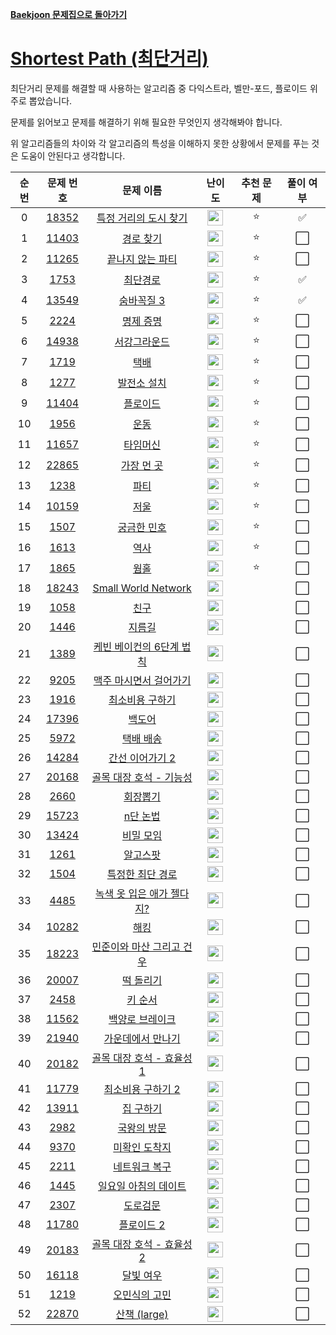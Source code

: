 **[Baekjoon 문제집으로 돌아가기](../readme.md)**

# [Shortest Path (최단거리)](https://www.acmicpc.net/workbook/view/7273)

최단거리 문제를 해결할 때 사용하는 알고리즘 중 다익스트라, 벨만-포드, 플로이드 위주로 뽑았습니다.

문제를 읽어보고 문제를 해결하기 위해 필요한 무엇인지 생각해봐야 합니다.

위 알고리즘들의 차이와 각 알고리즘의 특성을 이해하지 못한 상황에서 문제를 푸는 것은 도움이 안된다고 생각합니다.

| 순번 |                   문제 번호                    |                         문제 이름                         |                                난이도                                 | 추천 문제 | 풀이 여부 |
| :--: | :--------------------------------------------: | :-------------------------------------------------------: | :-------------------------------------------------------------------: | :-------: | :-------: |
|  0   | [18352](https://www.acmicpc.net/problem/18352) |     [특정 거리의 도시 찾기](특정_거리의_도시_찾기.md)     | <img height="25px" src="https://static.solved.ac/tier_small/9.svg"/>  |    ⭐     |    ✅     |
|  1   | [11403](https://www.acmicpc.net/problem/11403) |                 [경로 찾기](경로_찾기.md)                 | <img height="25px" src="https://static.solved.ac/tier_small/10.svg"/> |    ⭐     |    ⬜️    |
|  2   | [11265](https://www.acmicpc.net/problem/11265) |          [끝나지 않는 파티](끝나지_않는_파티.md)          | <img height="25px" src="https://static.solved.ac/tier_small/10.svg"/> |    ⭐     |    ⬜️    |
|  3   |  [1753](https://www.acmicpc.net/problem/1753)  |                  [최단경로](최단경로.md)                  | <img height="25px" src="https://static.solved.ac/tier_small/11.svg"/> |    ⭐     |    ✅     |
|  4   | [13549](https://www.acmicpc.net/problem/13549) |                [숨바꼭질 3](숨바꼭질_3.md)                | <img height="25px" src="https://static.solved.ac/tier_small/11.svg"/> |    ⭐     |    ✅     |
|  5   |  [2224](https://www.acmicpc.net/problem/2224)  |                 [명제 증명](명제_증명.md)                 | <img height="25px" src="https://static.solved.ac/tier_small/11.svg"/> |    ⭐     |    ⬜️    |
|  6   | [14938](https://www.acmicpc.net/problem/14938) |              [서강그라운드](서강그라운드.md)              | <img height="25px" src="https://static.solved.ac/tier_small/12.svg"/> |    ⭐     |    ⬜️    |
|  7   |  [1719](https://www.acmicpc.net/problem/1719)  |                      [택배](택배.md)                      | <img height="25px" src="https://static.solved.ac/tier_small/12.svg"/> |    ⭐     |    ⬜️    |
|  8   |  [1277](https://www.acmicpc.net/problem/1277)  |               [발전소 설치](발전소_설치.md)               | <img height="25px" src="https://static.solved.ac/tier_small/12.svg"/> |    ⭐     |    ⬜️    |
|  9   | [11404](https://www.acmicpc.net/problem/11404) |                  [플로이드](플로이드.md)                  | <img height="25px" src="https://static.solved.ac/tier_small/12.svg"/> |    ⭐     |    ⬜️    |
|  10  |  [1956](https://www.acmicpc.net/problem/1956)  |                      [운동](운동.md)                      | <img height="25px" src="https://static.solved.ac/tier_small/12.svg"/> |    ⭐     |    ⬜️    |
|  11  | [11657](https://www.acmicpc.net/problem/11657) |                  [타임머신](타임머신.md)                  | <img height="25px" src="https://static.solved.ac/tier_small/12.svg"/> |    ⭐     |    ⬜️    |
|  12  | [22865](https://www.acmicpc.net/problem/22865) |                [가장 먼 곳](가장_먼_곳.md)                | <img height="25px" src="https://static.solved.ac/tier_small/12.svg"/> |    ⭐     |    ⬜️    |
|  13  |  [1238](https://www.acmicpc.net/problem/1238)  |                      [파티](파티.md)                      | <img height="25px" src="https://static.solved.ac/tier_small/13.svg"/> |    ⭐     |    ⬜️    |
|  14  | [10159](https://www.acmicpc.net/problem/10159) |                      [저울](저울.md)                      | <img height="25px" src="https://static.solved.ac/tier_small/13.svg"/> |    ⭐     |    ⬜️    |
|  15  |  [1507](https://www.acmicpc.net/problem/1507)  |               [궁금한 민호](궁금한_민호.md)               | <img height="25px" src="https://static.solved.ac/tier_small/13.svg"/> |    ⭐     |    ⬜️    |
|  16  |  [1613](https://www.acmicpc.net/problem/1613)  |                      [역사](역사.md)                      | <img height="25px" src="https://static.solved.ac/tier_small/13.svg"/> |    ⭐     |    ⬜️    |
|  17  |  [1865](https://www.acmicpc.net/problem/1865)  |                      [웜홀](웜홀.md)                      | <img height="25px" src="https://static.solved.ac/tier_small/13.svg"/> |    ⭐     |    ⬜️    |
|  18  | [18243](https://www.acmicpc.net/problem/18243) |       [Small World Network](Small_World_Network.md)       | <img height="25px" src="https://static.solved.ac/tier_small/9.svg"/>  |           |    ⬜️    |
|  19  |  [1058](https://www.acmicpc.net/problem/1058)  |                      [친구](친구.md)                      | <img height="25px" src="https://static.solved.ac/tier_small/9.svg"/>  |           |    ⬜️    |
|  20  |  [1446](https://www.acmicpc.net/problem/1446)  |                    [지름길](지름길.md)                    | <img height="25px" src="https://static.solved.ac/tier_small/10.svg"/> |           |    ⬜️    |
|  21  |  [1389](https://www.acmicpc.net/problem/1389)  |  [케빈 베이컨의 6단계 법칙](케빈_베이컨의_6단계_법칙.md)  | <img height="25px" src="https://static.solved.ac/tier_small/10.svg"/> |           |    ⬜️    |
|  22  |  [9205](https://www.acmicpc.net/problem/9205)  |    [맥주 마시면서 걸어가기](맥주_마시면서_걸어가기.md)    | <img height="25px" src="https://static.solved.ac/tier_small/10.svg"/> |           |    ⬜️    |
|  23  |  [1916](https://www.acmicpc.net/problem/1916)  |           [최소비용 구하기](최소비용_구하기.md)           | <img height="25px" src="https://static.solved.ac/tier_small/11.svg"/> |           |    ⬜️    |
|  24  | [17396](https://www.acmicpc.net/problem/17396) |                    [백도어](백도어.md)                    | <img height="25px" src="https://static.solved.ac/tier_small/11.svg"/> |           |    ⬜️    |
|  25  |  [5972](https://www.acmicpc.net/problem/5972)  |                 [택배 배송](택배_배송.md)                 | <img height="25px" src="https://static.solved.ac/tier_small/11.svg"/> |           |    ⬜️    |
|  26  | [14284](https://www.acmicpc.net/problem/14284) |           [간선 이어가기 2](간선_이어가기_2.md)           | <img height="25px" src="https://static.solved.ac/tier_small/11.svg"/> |           |    ⬜️    |
|  27  | [20168](https://www.acmicpc.net/problem/20168) |    [골목 대장 호석 - 기능성](골목_대장_호석_기능성.md)    | <img height="25px" src="https://static.solved.ac/tier_small/11.svg"/> |           |    ⬜️    |
|  28  |  [2660](https://www.acmicpc.net/problem/2660)  |                  [회장뽑기](회장뽑기.md)                  | <img height="25px" src="https://static.solved.ac/tier_small/11.svg"/> |           |    ⬜️    |
|  29  | [15723](https://www.acmicpc.net/problem/15723) |                  [n단 논법](n단_논법.md)                  | <img height="25px" src="https://static.solved.ac/tier_small/11.svg"/> |           |    ⬜️    |
|  30  | [13424](https://www.acmicpc.net/problem/13424) |                 [비밀 모임](비밀_모임.md)                 | <img height="25px" src="https://static.solved.ac/tier_small/12.svg"/> |           |    ⬜️    |
|  31  |  [1261](https://www.acmicpc.net/problem/1261)  |                  [알고스팟](알고스팟.md)                  | <img height="25px" src="https://static.solved.ac/tier_small/12.svg"/> |           |    ⬜️    |
|  32  |  [1504](https://www.acmicpc.net/problem/1504)  |          [특정한 최단 경로](특정한_최단_경로.md)          | <img height="25px" src="https://static.solved.ac/tier_small/12.svg"/> |           |    ⬜️    |
|  33  |  [4485](https://www.acmicpc.net/problem/4485)  | [녹색 옷 입은 애가 젤다지?](녹색_옷_입은_애가_젤다지.md)  | <img height="25px" src="https://static.solved.ac/tier_small/12.svg"/> |           |    ⬜️    |
|  34  | [10282](https://www.acmicpc.net/problem/10282) |                      [해킹](해킹.md)                      | <img height="25px" src="https://static.solved.ac/tier_small/12.svg"/> |           |    ⬜️    |
|  35  | [18223](https://www.acmicpc.net/problem/18223) | [민준이와 마산 그리고 건우](민준이와_마산_그리고_건우.md) | <img height="25px" src="https://static.solved.ac/tier_small/12.svg"/> |           |    ⬜️    |
|  36  | [20007](https://www.acmicpc.net/problem/20007) |                 [떡 돌리기](떡_돌리기.md)                 | <img height="25px" src="https://static.solved.ac/tier_small/12.svg"/> |           |    ⬜️    |
|  37  |  [2458](https://www.acmicpc.net/problem/2458)  |                   [키 순서](키_순서.md)                   | <img height="25px" src="https://static.solved.ac/tier_small/12.svg"/> |           |    ⬜️    |
|  38  | [11562](https://www.acmicpc.net/problem/11562) |           [백양로 브레이크](백양로_브레이크.md)           | <img height="25px" src="https://static.solved.ac/tier_small/12.svg"/> |           |    ⬜️    |
|  39  | [21940](https://www.acmicpc.net/problem/21940) |         [가운데에서 만나기](가운데에서_만나기.md)         | <img height="25px" src="https://static.solved.ac/tier_small/12.svg"/> |           |    ⬜️    |
|  40  | [20182](https://www.acmicpc.net/problem/20182) |  [골목 대장 호석 - 효율성 1](골목_대장_호석_효율성_1.md)  | <img height="25px" src="https://static.solved.ac/tier_small/12.svg"/> |           |    ⬜️    |
|  41  | [11779](https://www.acmicpc.net/problem/11779) |         [최소비용 구하기 2](최소비용_구하기_2.md)         | <img height="25px" src="https://static.solved.ac/tier_small/13.svg"/> |           |    ⬜️    |
|  42  | [13911](https://www.acmicpc.net/problem/13911) |                 [집 구하기](집_구하기.md)                 | <img height="25px" src="https://static.solved.ac/tier_small/13.svg"/> |           |    ⬜️    |
|  43  |  [2982](https://www.acmicpc.net/problem/2982)  |               [국왕의 방문](국왕의_방문.md)               | <img height="25px" src="https://static.solved.ac/tier_small/14.svg"/> |           |    ⬜️    |
|  44  |  [9370](https://www.acmicpc.net/problem/9370)  |             [미확인 도착지](미확인_도착지.md)             | <img height="25px" src="https://static.solved.ac/tier_small/14.svg"/> |           |    ⬜️    |
|  45  |  [2211](https://www.acmicpc.net/problem/2211)  |             [네트워크 복구](네트워크_복구.md)             | <img height="25px" src="https://static.solved.ac/tier_small/14.svg"/> |           |    ⬜️    |
|  46  |  [1445](https://www.acmicpc.net/problem/1445)  |      [일요일 아침의 데이트](일요일_아침의_데이트.md)      | <img height="25px" src="https://static.solved.ac/tier_small/14.svg"/> |           |    ⬜️    |
|  47  |  [2307](https://www.acmicpc.net/problem/2307)  |                  [도로검문](도로검문.md)                  | <img height="25px" src="https://static.solved.ac/tier_small/14.svg"/> |           |    ⬜️    |
|  48  | [11780](https://www.acmicpc.net/problem/11780) |                [플로이드 2](플로이드_2.md)                | <img height="25px" src="https://static.solved.ac/tier_small/14.svg"/> |           |    ⬜️    |
|  49  | [20183](https://www.acmicpc.net/problem/20183) |  [골목 대장 호석 - 효율성 2](골목_대장_호석_효율성_2.md)  | <img height="25px" src="https://static.solved.ac/tier_small/15.svg"/> |           |    ⬜️    |
|  50  | [16118](https://www.acmicpc.net/problem/16118) |                 [달빛 여우](달빛_여우.md)                 | <img height="25px" src="https://static.solved.ac/tier_small/15.svg"/> |           |    ⬜️    |
|  51  |  [1219](https://www.acmicpc.net/problem/1219)  |             [오민식의 고민](오민식의_고민.md)             | <img height="25px" src="https://static.solved.ac/tier_small/15.svg"/> |           |    ⬜️    |
|  52  | [22870](https://www.acmicpc.net/problem/22870) |               [산책 (large)](산책_large.md)               | <img height="25px" src="https://static.solved.ac/tier_small/16.svg"/> |           |    ⬜️    |
